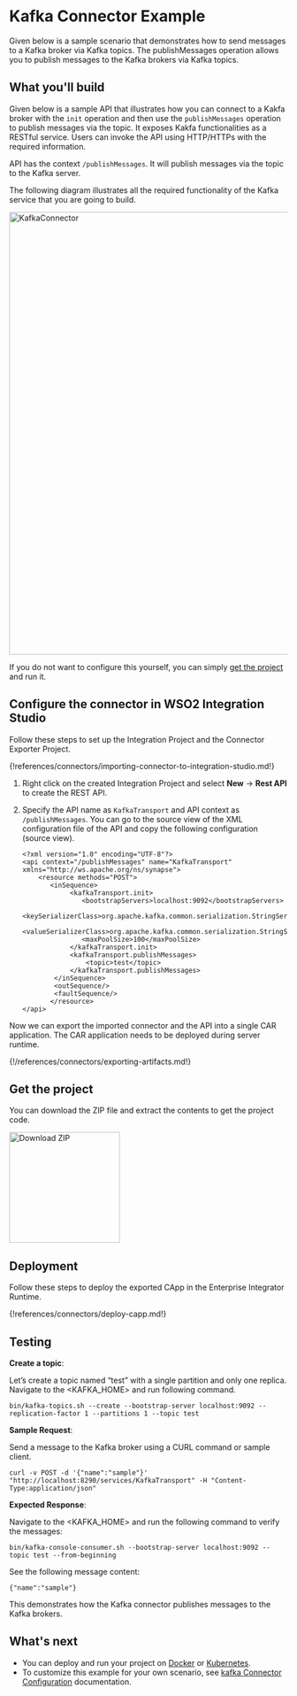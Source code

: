 # Kafka Connector Example

Given below is a sample scenario that demonstrates how to send messages to a Kafka broker via Kafka topics. The publishMessages operation allows you to publish messages to the Kafka brokers via Kafka topics.

## What you'll build

Given below is a sample API that illustrates how you can connect to a Kakfa broker with the `init` operation and then use the `publishMessages` operation to publish messages via the topic. It exposes Kakfa functionalities as a RESTful service. Users can invoke the API using HTTP/HTTPs with the required information.

API has the context `/publishMessages`. It will publish messages via the topic to the Kafka server.

The following diagram illustrates all the required functionality of the Kafka service that you are going to build.

<img src="../../../../assets/img/connectors/KafkaConnectorPublishMessage.png" title="KafkaConnector" width="800" alt="KafkaConnector"/>

If you do not want to configure this yourself, you can simply [get the project](#get-the-project) and run it.

## Configure the connector in WSO2 Integration Studio

Follow these steps to set up the Integration Project and the Connector Exporter Project.

{!references/connectors/importing-connector-to-integration-studio.md!}

1. Right click on the created Integration Project and select **New** -> **Rest API** to create the REST API.

2. Specify the API name as `KafkaTransport` and API context as `/publishMessages`. You can go to the source view of the XML configuration file of the API and copy the following configuration (source view).

    ```
    <?xml version="1.0" encoding="UTF-8"?>
    <api context="/publishMessages" name="KafkaTransport" xmlns="http://ws.apache.org/ns/synapse">
        <resource methods="POST">
           <inSequence>
                <kafkaTransport.init>
                   <bootstrapServers>localhost:9092</bootstrapServers>
                   <keySerializerClass>org.apache.kafka.common.serialization.StringSerializer</keySerializerClass>
                   <valueSerializerClass>org.apache.kafka.common.serialization.StringSerializer</valueSerializerClass>
                   <maxPoolSize>100</maxPoolSize>
                </kafkaTransport.init>
                <kafkaTransport.publishMessages>
                    <topic>test</topic>
                </kafkaTransport.publishMessages>
            </inSequence>
            <outSequence/>
            <faultSequence/>
           </resource>
    </api>
    ```
Now we can export the imported connector and the API into a single CAR application. The CAR application needs to be deployed during server runtime. 

{!/references/connectors/exporting-artifacts.md!}

## Get the project

You can download the ZIP file and extract the contents to get the project code.

<a href="../../../../assets/attach/connectors/FileConnector.zip">
    <img src="../../../../assets/img/connectors/download-zip.png" width="200" alt="Download ZIP">
</a>

## Deployment

Follow these steps to deploy the exported CApp in the Enterprise Integrator Runtime. 

{!references/connectors/deploy-capp.md!}
    
## Testing

**Create a topic**:

Let’s create a topic named “test” with a single partition and only one replica.
Navigate to the <KAFKA_HOME> and run following command.
   
```
bin/kafka-topics.sh --create --bootstrap-server localhost:9092 --replication-factor 1 --partitions 1 --topic test     
```
**Sample Request**:
   
Send a message to the Kafka broker using a CURL command or sample client.

```
curl -v POST -d '{"name":"sample"}' "http://localhost:8290/services/KafkaTransport" -H "Content-Type:application/json"
```
**Expected Response**: 
   
Navigate to the <KAFKA_HOME> and run the following command to verify the messages:
```
bin/kafka-console-consumer.sh --bootstrap-server localhost:9092 --topic test --from-beginning
```
See the following message content:
```
{"name":"sample"}
```   
This demonstrates how the Kafka connector publishes messages to the Kafka brokers.
   
## What's next

* You can deploy and run your project on [Docker](../../../setup/installation/run_in_docker.md) or [Kubernetes](../../../setup/installation/run_in_kubernetes.md).
* To customize this example for your own scenario, see [kafka Connector Configuration](kafka-connector-config.md) documentation.